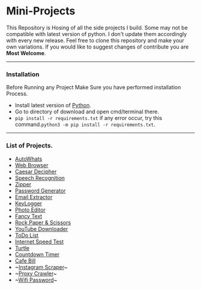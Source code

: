 # Mini-Projects

This Repository is Hosing of all the side projects I build. Some may not be compatible with latest version of python. I don't update them accordingly with every new release.
Feel free to clone this repository and make your own variations. If you would like to suggest changes of contribute you are **Most Welcome**. 

********
### Installation

Before Running any Project Make Sure you have performed installation Process.

- Install latest version of [Python](https://www.python.org/downloads/).
- Go to directory of download and open cmd/terminal there.
- ``` pip install -r requirements.txt ``` if any error occur, try this command.``` python3 -m pip install -r requirements.txt ```.
*********

### List of Projects.
  
- [AutoWhats](https://github.com/nairitya03/Projects/tree/master/Mini-Projects/AutoWhats)
- [Web Browser](https://github.com/nairitya03/Projects/tree/master/Mini-Projects/Web%20Browser)
- [Caesar Decipher](https://github.com/nairitya03/Projects/tree/master/Mini-Projects/Caesar%20Decipher)
- [Speech Recognition](https://github.com/nairitya03/Projects/tree/master/Mini-Projects/Speech%20Recognition)
- [Zipper](https://github.com/nairitya03/Projects/tree/master/Mini-Projects/Zipper)
- [Password Generator](https://github.com/nairitya03/Projects/tree/master/Mini-Projects/Password%20Generator)
- [Email Extractor](https://github.com/nairitya03/Projects/tree/master/Mini-Projects/Email%20Extractor)
- [KeyLogger](https://github.com/nairitya03/Projects/tree/master/Mini-Projects/KeyLogger)  
- [Photo Editor](https://github.com/nairitya03/Projects/tree/master/Mini-Projects/Photo%20Editor)
- [Fancy Text](https://github.com/nairitya03/Projects/tree/master/Mini-Projects/Fancy%20Text)
- [Rock,Paper & Scissors](https://github.com/nairitya03/Projects/tree/master/Mini-Projects/Rock%2C%20Paper%20%26%20Scissors)
- [YouTube Downloader](https://github.com/nairitya03/Projects/tree/master/Mini-Projects/YouTube%20Downloader)
- [ToDo List](https://github.com/nairitya03/Projects/tree/master/Mini-Projects/ToDo%20List)  
- [Internet Speed Test](https://github.com/nairitya03/Projects/tree/master/Mini-Projects/Internet%20Speed%20Test)
- [Turtle](https://github.com/nairitya03/Projects/tree/master/Mini-Projects/Turtle)
- [Countdown Timer](https://github.com/nairitya03/Projects/tree/master/Mini-Projects/Countdown%20Timer)
- [Cafe Bill](https://github.com/nairitya03/Projects/tree/master/Mini-Projects/Cafe%20Bill)
- ~[Instagram Scraper](https://github.com/nairitya03/Projects/tree/master/Mini-Projects/Instagram%20Scraper)~
- ~[Proxy Crawler](https://github.com/nairitya03/Projects/tree/master/Mini-Projects/Proxy%20Crawler)~
- ~[Wifi Password](https://github.com/nairitya03/Projects/tree/master/Mini-Projects/Wifi%20Password)~
